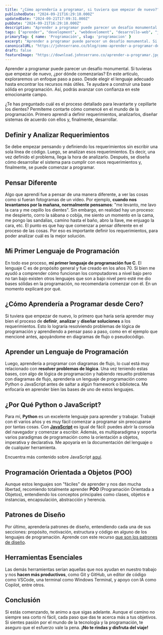 ```yaml
---
title: "¿Cómo aprendería a programar, si tuviera que empezar de nuevo?"
publishedDate: "2024-09-21T16:29:10.000Z"
updatedDate: "2024-09-21T17:09:31.000Z"
pubDate: "2024-09-21T16:29:10.000Z"
description: "Aprender a programar puede parecer un desafío monumental. Si tuvieras que empezar de nuevo, ¿por dónde comenzarías? Te ayudare a construir una base sólida en programación."
tags: ["aprender", "development", "webdeveloment", "desarrollo-web", "javascript", "programadore", 'programacion']
primaryTag: { name: 'Programación', slug: 'programacion' }
excerpt: "Aprender a programar puede parecer un desafío monumental. Si tuvieras que empezar de nuevo, ¿por dónde comenzarías? Te ayudare a construir una base sólida en programación."
canonicalURL: "https://johnserrano.co/blog/como-aprender-a-programar-desde-cero"
draft: false
featureImage: "https://download.johnserrano.co/aprender-a-programar.jpg"
---
```


Aprender a programar puede parecer un desafío monumental. Si tuvieras que empezar de nuevo, ¿por dónde comenzarías? En este artículo, exploraremos un enfoque paso a paso. Desde elegir el lenguaje adecuado hasta encontrar los recursos más útiles. Te ayudare a construir una base sólida en programación. Así, podrás avanzar con confianza en este emocionante campo.

¿Te has preguntado cuál es el proceso detallado para levantarte y cepillarte los dientes? Permíteme contarte cómo comencé en el mundo de la programación. Primero aprendí a definir requerimientos, analizarlos, diseñar sistemas de acuerdo con ellos y, finalmente, desarrollar.

## **Definir y Analizar Requerimientos**

Se debe empezar pensando y definiendo los requerimientos sin escribir una sola línea de código. Luego, se analizan esos requerimientos. Es decir, una vez definido el problema, llega la hora de analizarlo. Después, se diseña cómo desarrollar el sistema para cumplir con esos requerimientos y, finalmente, se puede comenzar a programar.

## **Pensar Diferente**

Algo que aprendí fue a pensar de una manera diferente, a ver las cosas como si fueran fotogramas de un vídeo. Por ejemplo, **cuando nos levantamos por la mañana, normalmente pensamos**: "me levanto, me lavo la cara y me cepillo los dientes". Sin embargo, en realidad hay un proceso: me despierto, corro la sábana o cobija, me siento un momento en la cama, me pongo las sandalias, camino hasta el baño, abro la llave, me enjuago la cara, etc. El punto es que hay que comenzar a pensar diferente en el proceso de las cosas. Por eso es importante definir los requerimientos, para poder analizar cuál es la mejor solución.

## **Mi Primer Lenguaje de Programación**

En todo ese proceso, **mi primer lenguaje de programación fue C**. El lenguaje C es de propósito general y fue creado en los años 70. Si bien me ayudó a comprender cómo funcionan los computadores a nivel bajo pero no tan bajo existen otros lenguajes que son a bajo nivel pero esté me dio bases sólidas en la programación, no recomendaría comenzar con él. En un momento explicaré por qué.

## **¿Cómo Aprendería a Programar desde Cero?**

Si tuviera que empezar de nuevo, lo primero que haría sería aprender muy bien el proceso de **definir**, **analizar** y **diseñar soluciones** a los requerimientos. Esto lo lograría resolviendo problemas de lógica de programación y aprendiendo a pensar paso a paso, como en el ejemplo que mencioné antes, apoyándome en diagramas de flujo o pseudocódigo.

## **Aprender un Lenguaje de Programación**

Luego, aprendería a programar con diagramas de flujo, lo cual está muy relacionado con **resolver problemas de lógica**. Una vez teniendo estas bases, con algo de lógica de programación y habiendo resuelto problemas con diagramas de flujo, aprendería un lenguaje de programación como Python o JavaScript antes de saltar a algún framework o biblioteca. Me enfocaría en aprender bien las bases de uno de estos lenguajes.

## **¿Por Qué Python o JavaScript?**

Para mí, **Python** es un excelente lenguaje para aprender y trabajar. Trabajé con él varios años y es muy fácil comenzar a programar sin preocuparse por tantas cosas. Con [**JavaScript**](https://johnserrano.co/tags/javascript) es igual de fácil: puedes abrir la consola del navegador y comenzar a escribir. Además, es multiparadigma y soporta varios paradigmas de programación como la orientación a objetos, imperativa y declarativa. Me apoyaría en la documentación del lenguaje o de cualquier herramienta.

Encuentra más contenido sobre JavaScript [aquí](https://johnserrano.co/tags/javascript).

## **Programación Orientada a Objetos (POO)**

Aunque estos lenguajes son "fáciles" de aprender y nos dan mucha libertad, recomiendo totalmente aprender **POO** (Programación Orientada a Objetos), entendiendo los conceptos principales como clases, objetos e instancias, encapsulación, abstracción y herencia.

## **Patrones de Diseño**

Por último, aprendería patrones de diseño, entendiendo cada una de sus secciones: propósito, motivación, estructura y código en alguno de los lenguajes de programación. Aprende con este recurso [que son los patrones de diseño](https://www.instagram.com/p/DABqPDLhB98/).

## **Herramientas Esenciales**

Las demás herramientas serían aquellas que nos ayudan en nuestro trabajo y nos **hacen más productivos**, como Git y GitHub, un editor de código como VSCode, una terminal como Windows Terminal, y apoyo con IA como Copilot, entre otros.

## **Conclusión**

Si estás comenzando, te animo a que sigas adelante. Aunque el camino no siempre sea corto ni fácil, cada paso que das te acerca más a tus objetivos. Si sientes pasión por el mundo de la tecnología y la programación, te aseguro que el esfuerzo vale la pena. **¡No te rindas y disfruta del viaje!**